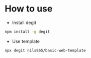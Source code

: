 # How to use

- Install degit

```bash
npm install -g degit
```

- Use template

```bash
npx degit nils865/basic-web-template
```
